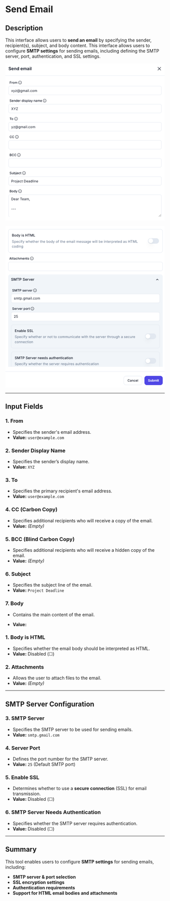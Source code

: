 # **Send Email**

## **Description**

This interface allows users to **send an email** by specifying the sender, recipient(s), subject, and body content. This interface allows users to configure **SMTP settings** for sending emails, including defining the SMTP server, port, authentication, and SSL settings.

![alt text](../../assests/app-integrations/assests%20email/send-email.png)

![alt text](../../assests/app-integrations/assests%20email/send-email2.png)

---

## **Input Fields**

### **1. From**

- Specifies the sender's email address.
- **Value:** `user@example.com`

### **2. Sender Display Name**

- Specifies the sender’s display name.
- **Value:** `XYZ`

### **3. To**

- Specifies the primary recipient's email address.
- **Value:** `user@example.com`

### **4. CC (Carbon Copy)**

- Specifies additional recipients who will receive a copy of the email.
- **Value:** _(Empty)_

### **5. BCC (Blind Carbon Copy)**

- Specifies additional recipients who will receive a hidden copy of the email.
- **Value:** _(Empty)_

### **6. Subject**

- Specifies the subject line of the email.
- **Value:** `Project Deadline`

### **7. Body**

- Contains the main content of the email.

- **Value:**

### **1. Body is HTML**

- Specifies whether the email body should be interpreted as HTML.
- **Value:** Disabled (☐)

### **2. Attachments**

- Allows the user to attach files to the email.
- **Value:** _(Empty)_

---

## **SMTP Server Configuration**

### **3. SMTP Server**

- Specifies the SMTP server to be used for sending emails.
- **Value:** `smtp.gmail.com`

### **4. Server Port**

- Defines the port number for the SMTP server.
- **Value:** `25` (Default SMTP port)

### **5. Enable SSL**

- Determines whether to use a **secure connection** (SSL) for email transmission.
- **Value:** Disabled (☐)

### **6. SMTP Server Needs Authentication**

- Specifies whether the SMTP server requires authentication.
- **Value:** Disabled (☐)

---

## **Summary**

This tool enables users to configure **SMTP settings** for sending emails, including:

- **SMTP server & port selection**
- **SSL encryption settings**
- **Authentication requirements**
- **Support for HTML email bodies and attachments**

